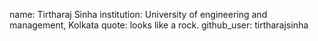 name: Tirtharaj Sinha
institution: University of engineering and management, Kolkata
quote: looks like a rock.
github_user: tirtharajsinha
